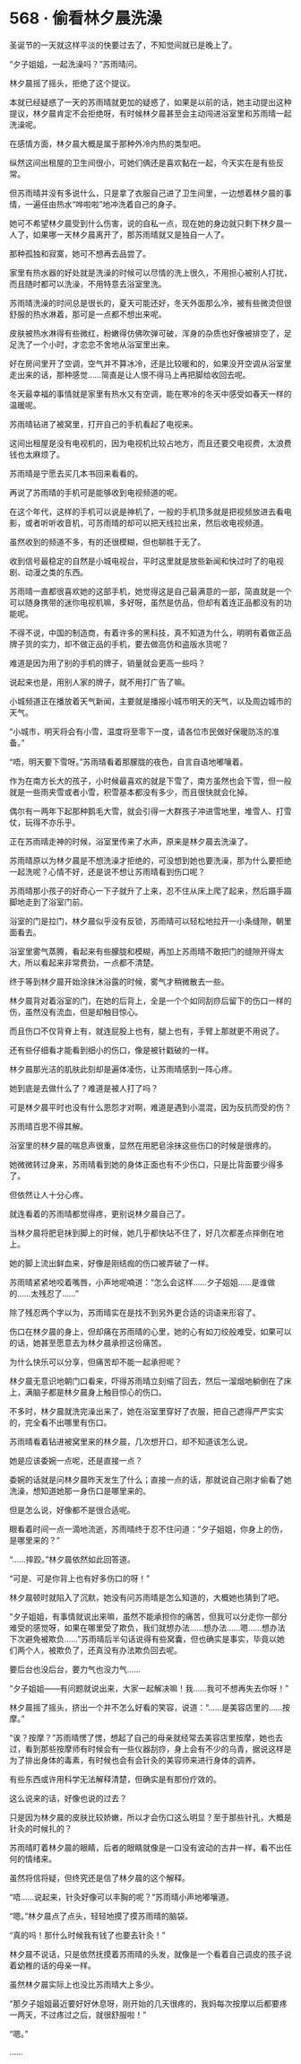 # 568 · 偷看林夕晨洗澡

圣诞节的一天就这样平淡的快要过去了，不知觉间就已是晚上了。

“夕子姐姐，一起洗澡吗？”苏雨晴问。

林夕晨摇了摇头，拒绝了这个提议。

本就已经疑惑了一天的苏雨晴就更加的疑惑了，如果是以前的话，她主动提出这种提议，林夕晨肯定不会拒绝呀，有时候林夕晨甚至会主动闯进浴室里和苏雨晴一起洗澡呢。

在感情方面，林夕晨大概是属于那种外冷内热的类型吧。

纵然这间出租屋的卫生间很小，可她们俩还是喜欢黏在一起，今天实在是有些反常。

但苏雨晴并没有多说什么，只是拿了衣服自己进了卫生间里，一边想着林夕晨的事情，一遍任由热水“哗啦啦”地冲洗着自己的身子。

她可不希望林夕晨受到什么伤害，说的自私一点，现在她的身边就只剩下林夕晨一人了，如果哪一天林夕晨离开了，那苏雨晴就又是独自一人了。

那种孤独和寂寞，她可不想再去品尝了。

家里有热水器的好处就是洗澡的时候可以尽情的洗上很久，不用担心被别人打扰，而且随时都可以洗澡，不用特意去浴室里洗。

苏雨晴洗澡的时间总是很长的，夏天可能还好，冬天外面那么冷，被有些微烫但很舒服的热水淋着，那可是一点都不想出来呢。

皮肤被热水淋得有些微红，粉嫩得仿佛吹弹可破，浑身的杂质也好像被排空了，足足洗了一个小时，才恋恋不舍地从浴室里出来。

好在房间里开了空调，空气并不算冰冷，还是比较暖和的，如果没开空调从浴室里走出来的话，那种感觉……简直是让人恨不得马上再把脚给收回去呢。

冬天最幸福的事情就是家里有热水又有空调，能在寒冷的冬天中感受如春天一样的温暖呢。

苏雨晴钻进了被窝里，打开自己的手机看起了电视来。

这间出租屋是没有电视机的，因为电视机比较占地方，而且还要交电视费，太浪费钱也太麻烦了。

苏雨晴是宁愿去买几本书回来看看的。

再说了苏雨晴的手机可是能够收到电视频道的呢。

在这个年代，这样的手机可以说是神机了，一般的手机顶多就是把视频放进去看电影，或者听听收音机，可苏雨晴的却可以把天线拉出来，然后收电视频道。

虽然收到的频道不多，有的还很模糊，但也聊胜于无了。

收到信号最稳定的自然是小城电视台，平时这里就是放些新闻和快过时了的电视剧、动漫之类的东西。

苏雨晴一直都很喜欢她的这部手机，她觉得这是自己最满意的一部，简直就是一个可以随身携带的迷你电视机嘛，多好呀，虽然是仿品，但却有着连正品都没有的功能呢。

不得不说，中国的制造商，有着许多的黑科技，真不知道为什么，明明有着做正品牌子货的实力，却不做正品的手机，要去做高仿和盗版水货呢？

难道是因为用了别的手机的牌子，销量就会更高一些吗？

说起来也是，用别人家的牌子，就不用打广告了嘛。

小城频道正在播放着天气新闻，主要就是播报小城市明天的天气，以及周边城市的天气。

“小城市，明天将会有小雪，温度将至零下一度，请各位市民做好保暖防冻的准备。”

“唔，明天要下雪呀。”苏雨晴看着那朦胧的夜色，自言自语地嘟嚷着。

作为在南方长大的孩子，小时候最喜欢的就是下雪了，南方虽然也会下雪，但一般就是一些雨夹雪或者小雪，积雪基本都没有多少，而且很快就会化掉。

偶尔有一两年下起那种鹅毛大雪，就会引得一大群孩子冲进雪地里，堆雪人、打雪仗，玩得不亦乐乎。

正在苏雨晴走神的时候，浴室里传来了水声，原来是林夕晨去洗澡了。

苏雨晴原以为林夕晨是不想洗澡才拒绝的，可没想到她也要洗澡，那为什么要拒绝一起洗呢？心情不好，还是说不想让苏雨晴看到伤口呢？

苏雨晴那小孩子的好奇心一下子就升了上来，忍不住从床上爬了起来，然后蹑手蹑脚地走到了浴室门前。

浴室的门是拉门，林夕晨似乎没有反锁，苏雨晴可以轻松地拉开一小条缝隙，朝里面看去。

浴室里雾气蒸腾，看起来有些朦胧和模糊，再加上苏雨晴不敢把门的缝隙开得太大，所以看起来非常费劲，一点都不清楚。

终于等到林夕晨开始涂抹沐浴露的时候，雾气才稍微散去一些。

林夕晨背对着浴室的门，在她的后背上，全是一个个如同刮痧后留下的伤口一样的伤，虽然没有流血，但是却触目惊心。

而且伤口不仅背脊上有，就连屁股上也有，腿上也有，手臂上那就更不用说了。

还有些仔细看才能看到细小的伤口，像是被针戳破的一样。

林夕晨那光洁的肌肤此刻却是遍体凌伤，让苏雨晴感到一阵心疼。

她到底是去做什么了？难道是被人打了吗？

可是林夕晨平时也没有什么恩怨才对啊，难道是遇到小混混，因为反抗而受的伤？

苏雨晴百思不得其解。

浴室里的林夕晨的喘息声很重，显然在用肥皂涂抹这些伤口的时候是很疼的。

她微微转过身来，苏雨晴看到她的身体正面也有不少伤口，只是比背面要少得多了。

但依然让人十分心疼。

就连看着的苏雨晴都觉得疼，更别说林夕晨自己了。

当林夕晨将肥皂抹到脚上的时候，她几乎都快站不住了，好几次都差点摔倒在地上。

她的脚上流出鲜血来，好像是刚结痂的伤口被弄破了一样。

苏雨晴紧紧地咬着嘴唇，小声地呢喃道：“怎么会这样……夕子姐姐……是谁做的……太残忍了……”

除了残忍两个字以为，苏雨晴实在是找不到另外更合适的词语来形容了。

伤口在林夕晨的身上，但却痛在苏雨晴的心里，她的心有如刀绞般难受，如果可以的话，她甚至愿意去为林夕晨承担这份痛苦。

为什么快乐可以分享，但痛苦却不能一起承担呢？

林夕晨无意识地朝门口看来，吓得苏雨晴立刻缩了回去，然后一溜烟地躺倒在了床上，满脑子都是林夕晨身上触目惊心的伤口。

不多时，林夕晨就洗完澡出来了，她在浴室里穿好了衣服，把自己遮得严严实实的，完全看不出哪里有伤口。

苏雨晴看着钻进被窝里来的林夕晨，几次想开口，却不知道该怎么说。

她是应该委婉一点呢，还是直接一点？

委婉的话就是问林夕晨昨天发生了什么；直接一点的话，那就说自己刚才偷看了她洗澡，想知道她那一身伤口是哪里来的。

但是怎么说，好像都不是很合适呢。

眼看着时间一点一滴地流逝，苏雨晴终于忍不住问道：“夕子姐姐，你身上的伤，是哪里来的？”

“……摔跤。”林夕晨依然如此回答道。

“可是、可是你背上也有好多伤口的呀！”

林夕晨顿时就陷入了沉默，她没有问苏雨晴是怎么知道的，大概她也猜到了吧。

“夕子姐姐，有事情就说出来嘛，虽然不能承担你的痛苦，但我可以分走你一部分难受的感觉呀，如果在哪里受了欺负，我们就想办法……想办法……嗯……想办法下次避免被欺负……”苏雨晴后半句话说得有些窝囊，但也确实是事实，毕竟以她们两个人，被欺负了，还真没有办法欺负回去呢。

要后台也没后台，要力气也没力气……

“夕子姐姐——有问题就说出来，大家一起解决嘛！我……我可不想再失去你呀！”

林夕晨摇了摇头，挤出一个并不怎么好看的笑容，说道：“……是美容店里的……按摩。”

“诶？按摩？”苏雨晴愣了愣，想起了自己的母亲就经常去美容店里按摩，她也去过，看到那些按摩师有时候会有一些仪器刮痧，身上会有不少的乌青，据说这样是为了排出身体的毒素，有时候也会有会针灸的美容师来进行身体的调养。

有些东西或许用科学无法解释清楚，但确实是有那份疗效的。

这么说来的话，好像也说的过去？

只是因为林夕晨的皮肤比较娇嫩，所以才会伤口这么明显？至于那些针孔，大概是针灸的时候扎的？

苏雨晴盯着林夕晨的眼睛，后者的眼睛就像是一口没有波动的古井一样，看不出任何的情绪来。

虽然将信将疑，但终究还是信了林夕晨的这个解释。

“唔……说起来，针灸好像可以丰胸的呢？”苏雨晴小声地嘟嚷道。

“嗯。”林夕晨点了点头，轻轻地摸了摸苏雨晴的脑袋。

“真的吗！那什么时候我有钱了也要去针灸！”

林夕晨不说话，只是依然抚摸着苏雨晴的头发，就像是一个看着自己调皮的孩子说着幼稚的话的母亲一样。

虽然林夕晨实际上也没比苏雨晴大上多少。

“那夕子姐姐最近要好好休息呀，刚开始的几天很疼的，我妈每次按摩以后都要疼一两天，不过疼过之后，就很舒服啦！”

“嗯。”

……
